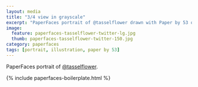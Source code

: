 ```yaml
---
layout: media
title: "3/4 view in grayscale"
excerpt: "PaperFaces portrait of @tasselflower drawn with Paper by 53 on an iPad."
image: 
  feature: paperfaces-tasselflower-twitter-lg.jpg
  thumb: paperfaces-tasselflower-twitter-150.jpg
category: paperfaces
tags: [portrait, illustration, paper by 53]
---
```


PaperFaces portrait of [@tasselflower](http://twitter.com/tasselflower).

{% include paperfaces-boilerplate.html %}